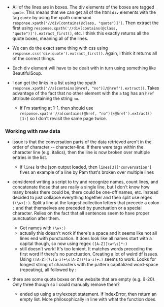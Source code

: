 
- All of the lines are in boxes. The div elements of the boxes are tagged `quote`. This means that we can get all of the html `div` elements with the tag `quote` by using the xpath command `response.xpath('//div[contains(@class, "quote")]')`. Then extract the first using `response.xpath('//div[contains(@class, "quote")]').extract_first()`, etc. I think this exactly returns all the quote boxes, meaning all of the lines.
- We can do the exact same thing with css using `response.css('div.quote').extract_first()`. Again, I think it returns all of the correct things.
- Each div element will have to be dealt with in turn using something like BeautifulSoup.

- I can get the links in a list using the xpath `response.xpath('//a[contains(@href, "no")]/@href').extract()`. Takes advantage of the fact that no other element with the `a` tag has an `href` attribute containing the string `no`.
    - If I'm starting at 1-1, then should use `response.xpath('//a[contains(@href, "no")]/@href').extract()[1:]` so I don't revisit the same page twice.

### Working with raw data

- issue is that the conversation parts of the data retrieved aren't in the order of character -- character-line. If there were tags within the character line (e.g. italics), then the line is now broken over multiple entries in the list.
    - if `lines` is the json output loaded, then `lines[3]['conversation']` fives an example of a line by Pam that's broken over multiple lines
- considered writing a script to try and recognize names, count lines, and concatenate those that are really a single line, but I don't know how many breaks there could be, there could be one-off names, etc. Instead decided to just collapse everything together and then split use regex `((\w+):)`. Split a line at the largest collection letters that precede a colon `:` and that themselves are preceded by punctuation or a special character. Relies on the fact that all sentences seem to have proper punctuation after them.
    - Get names with `(\w+:)`
    - actually this doesn't work if there's a space and it seems like not all lines end with punctuation. It does look like all names start with a capital though, so now using regex `([A-Z][\w+\s]*:)`
    - still doesn't work! It's too lenient. It matches words preceding the first word if there's no punctuation. Creating a lot of weird df issues. Using `([A-Z](?:[a-z]+\s[A-Z])*[a-z]+:)` seems to work. Looks for longest string of characters with the pattern capitalized word-space (repeating), all followed by :

- there are some quote boxes on the website that are empty (e.g. 6-20). Only three though so I could manually remove them?
    - ended up using a try/except statement. If IndexError, then return an empty list. More philosophically in line with what the function does.
